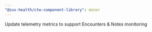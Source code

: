 ```yaml
---
"@zus-health/ctw-component-library": minor
---
```


Update telemetry metrics to support Encounters & Notes monitoring
